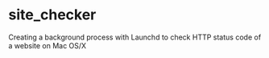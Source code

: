 # site_checker
Creating a background process with Launchd to check HTTP status code of a website on Mac OS/X
